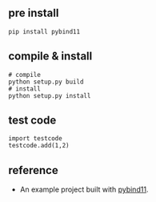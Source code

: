 
## pre install 
```
pip install pybind11
```

## compile & install
```
# compile
python setup.py build
# install
python setup.py install

```

## test code
```
import testcode
testcode.add(1,2)
```

## reference 
* An example project built with [pybind11](https://github.com/pybind/pybind11).
